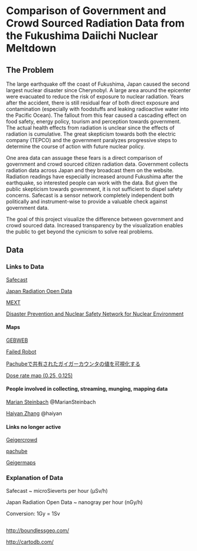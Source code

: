Comparison of Government and Crowd Sourced Radiation Data from the Fukushima Daiichi Nuclear Meltdown
===========================

## The Problem

The large earthquake off the coast of Fukushima, Japan caused the
second largest nuclear disaster since Cherynobyl. A large area around
the epicenter were evacuated to reduce the risk of exposure to nuclear
radiation. Years after the accident, there is still residual fear of
both direct exposure and contamination (especially with foodstuffs and
leaking radioactive water into the Pacific Ocean). The fallout from
this fear caused a cascading effect on food safety, energy policy,
tourism and perception towards government. The actual health effects
from radiation is unclear since the effects of radiation is
cumulative. The great skepticism towards both the electric company
(TEPCO) and the government paralyzes progressive steps to determine
the course of action with future nuclear policy.

One area data can assuage these fears is a direct comparison of
government and crowd sourced citizen radiation data. Government
collects radiation data across Japan and they broadcast them on the
website. Radiation readings have especially increased around Fukushima
after the earthquake, so interested people can work with the data. But
given the public skepticism towards government, it is not sufficient
to dispel safety concerns. Safecast is a sensor network completely
independent both politically and instrument-wise to provide a valuable
check against government data.

The goal of this project visualize the difference between government
and crowd sourced data. Increased transparency by the visualization
enables the public to get beyond the cynicism to solve real problems.

## Data

### Links to Data

[Safecast](http://blog.safecast.org/faq/)

[Japan Radiation Open Data](http://www.sendung.de/japan-radiation-open-data/)

[MEXT](http://notice.yahoo.co.jp/emg/en/archives/np_jp.html)

[Disaster Prevention and Nuclear Safety Network for Nuclear Environment](http://www.bousai.ne.jp/eng/index.html)

#### Maps

[GEBWEB](http://gebweb.net/blogpost/2011/03/17/japan-radiation-map/)

[Failed Robot](http://japan.failedrobot.com)

[Pachubeで共有されたガイガーカウンタの値を可視化する](http://jsdo.it/motoishmz/rdC2)

[Dose rate map (0.25, 0.125)](https://maps.google.co.jp/maps/ms?ie=UTF8&hl=ja&brcurrent=3,0x34674e0fd77f192f:0xf54275d47c665244,0&msa=0&msid=210951801243060233597.0004a4f5311a2612c91f3&ll=36.862043,140.097656&spn=3.203668,4.257202&t=p&z=8)

#### People involved in collecting, streaming, munging, mapping data

[Marian Steinbach](http://www.sendung.de/) @MarianSteinbach

[Haiyan Zhang](http://blog.failedrobot.com/?p=199) @haiyan


#### Links no longer active

[Geigercrowd](http://geigercrowd.net/)

[pachube](http://community.pachube.com/node/608)

[Geigermaps](http://geigermaps.jp/)

### Explanation of Data

Safecast ~ microSieverts per hour (µSv/h)

Japan Radiation Open Data ~ nanogray per hour (nGy/h)

Conversion: 1Gy = 1Sv

##

http://boundlessgeo.com/

http://cartodb.com/
